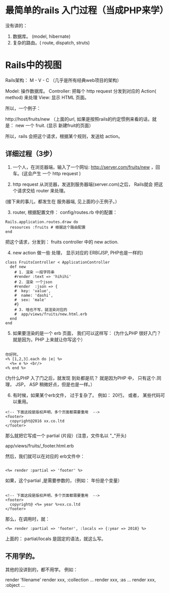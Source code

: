 # 最简单的rails 入门过程（当成PHP来学）

没有讲的：

1. 数据库。 (model,  hibernate)
2. 复杂的路由。( route, dispatch,  struts)


# Rails中的视图

Rails架构：  M - V - C
（几乎是所有经典web项目的架构）

Model: 操作数据库。
Controller: 把每个 http request 分发到对应的 Action( method)
来处理
View: 显示 HTML 页面。

所以，一个例子：

http://host/fruits/new
（上面的url, 如果是按照rails的约定惯例来看的话，就是：
new 一个 fruit.  (显示 新建fruit的页面）

所以，rails 会把这个请求，根据某个规则，发送给 action。

## 详细过程（3步）

1. 一个人，在浏览器端，输入了一个网址:
http://server.com/fruits/new ，回车。(这会产生
一个 http request )

2. http request 从浏览器，发送到服务器端(server.com)之后，
Rails就会 把这个请求交给 router 来处理。

(接下来的事儿，都发生在 服务器端, 见上面的小王例子。）

3. router, 根据配置文件： config/routes.rb 中的配置：

```
Rails.application.routes.draw do
  resources :fruits # 根据这个路由配置
end
```

把这个请求，分发到：  fruits controller 中的  new action.

4. new action 做一些 处理， 显示对应的 ERB(JSP, PHP也是一样的)

```
class FruitsController < ApplicationController
  def new
    # 1. 渲染 一段字符串
    #render :text => 'hihihi'
    # 2. 渲染 一个json
    #render  :json => {
    #  key: 'value',
    #  name: 'dashi',
    #  sex: 'male'
    #}
    # 3. 啥也不写，就渲染对应的
    #  app/views/fruits/new.html.erb
  end
end
```
5. 如果要渲染的是一个  erb 页面， 我们可以这样写：
(为什么PHP 很好入门？ 就是因为，PHP 上来就让你写这个）

```

你好阿。
<% [1,2,3].each do |e| %>
  <%= e %> <br/>
<% end %>

```
(为什么PHP 入了门之后，就发现 到处都是坑？ 就是因为PHP
中， 只有这个.同理， JSP， ASP 稍微好点，但是也是一样。）

6. 有时候，如果某个erb文件， 过于复杂了。 例如： 20行。
或者， 某些代码可以重用。

```
<!-- 下面这段是版权声明，多个页面都需要重用  -->
<footer>
  copyright@2016 xx.co.ltd
</footer>
```

那么就把它写成一个 partial (片段）(注意，文件名以 "_"开头)

app/views/fruits/_footer.html.erb

然后，我们就可以在对应的 erb文件中：

```

<%= render :partial => 'footer' %>
```

如果，这个partial ,是需要参数的，（例如： 年份是个变量）

```

<!-- 下面这段是版权声明，多个页面都需要重用  -->
<footer>
  copyright@ <%= year %>xx.co.ltd
</footer>

```

那么，在调用时，就：

```
<%= render :partial => 'footer', :locals => {:year => 2018} %>
```
上面的： partial/locals 是固定的语法，就这么写。

## 不用学的。

其他的没讲到的，都不用学。 例如：

render 'filename'
render xxx,  :collection ...
render xxx,  :as ...
render xxx,  :object ...
